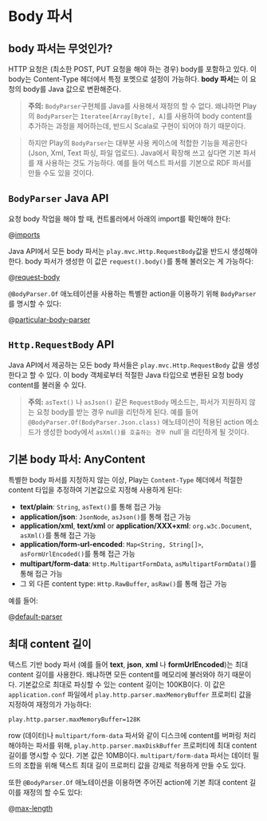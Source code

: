 <!--- Copyright (C) 2009-2015 Typesafe Inc. <http://www.typesafe.com> -->
# Body 파서

## body 파서는 무엇인가?

HTTP 요청은 (최소한 POST, PUT 요청을 해야 하는 경우) body를 포함하고 있다. 이 body는  Content-Type 헤더에서 특정 포멧으로 설정이 가능하다. **body 파서**는 이 요청의 body를 Java 값으로 변환해준다.

> **주의:** `BodyParser`구현체를 Java를 사용해서 재정의 할 수 없다. 왜냐하면 Play의 `BodyParser`는 `Iteratee[Array[Byte], A]`를 사용하여 body content를 추가하는 과정을 제어하는데, 반드시 Scala로 구현이 되어야 하기 때문이다.

> 하지만 Play의 `BodyParser`는 대부분 사용 케이스에 적합한 기능을 제공한다(Json, Xml, Text 파싱, 파일 업로드). Java에서 확장해 쓰고 싶다면 기본 파서를 재 사용하는 것도 가능하다. 예를 들어 텍스트 파서를 기본으로 RDF 파서를 만들 수도 있을 것이다.

## `BodyParser` Java API

요청 body 작업을 해야 할 때, 컨트롤러에서 아래의 import를 확인해야 한다:

@[imports](code/javaguide/http/JavaBodyParsers.java)

Java API에서 모든 body 파서는 `play.mvc.Http.RequestBody`값을 반드시 생성해야 한다. body 파서가 생성한 이 값은 `request().body()`를 통해 불러오는 게 가능하다:

@[request-body](code/javaguide/http/JavaBodyParsers.java)

`@BodyParser.Of` 애노테이션을 사용하는 특별한 action을 이용하기 위해 `BodyParser`를 명시할 수 있다:

@[particular-body-parser](code/javaguide/http/JavaBodyParsers.java)

## `Http.RequestBody` API

Java API에서 제공하는 모든 body 파서들은 `play.mvc.Http.RequestBody` 값을 생성한다고 할 수 있다. 이 body 객체로부터 적절한 Java 타입으로 변환된 요청 body content를 불러올 수 있다.

> **주의:** `asText()` 나 `asJson()` 같은 `RequestBody` 메소드는, 파서가 지원하지 않는 요청 body를 받는 경우 null을 리턴하게 된다. 예를 들어 `@BodyParser.Of(BodyParser.Json.class)` 애노테이션이 적용된 action 메소드가 생성한 body에서 `asXml()를 호출하는 경우 `null`을 리턴하게 될 것이다.

## 기본 body 파서: AnyContent

특별한 body 파서를 지정하지 않는 이상, Play는 `Content-Type` 헤더에서 적절한 content 타입을 추정하여 기본값으로 지정해 사용하게 된다:

- **text/plain**: `String`, `asText()`를 통해 접근 가능
- **application/json**: `JsonNode`, `asJson()`를 통해 접근 가능
- **application/xml**, **text/xml** or **application/XXX+xml**: `org.w3c.Document`, `asXml()`를 통해 접근 가능
- **application/form-url-encoded**: `Map<String, String[]>`, `asFormUrlEncoded()`를 통해 접근 가능
- **multipart/form-data**: `Http.MultipartFormData`, `asMultipartFormData()`를 통해 접근 가능
- 그 외 다른 content type: `Http.RawBuffer`, `asRaw()`를 통해 접근 가능

예를 들어:

@[default-parser](code/javaguide/http/JavaBodyParsers.java)

## 최대 content 길이

텍스트 기반 body 파서 (예를 들어 **text**, **json**, **xml** 나 **formUrlEncoded**)는 최대 content 길이를 사용한다. 왜냐하면 모든 content를 메모리에 불러와야 하기 때문이다. 기본값으로 최대로 파싱할 수 있는 content 길이는 100KB이다. 이 값은 `application.conf` 파일에서 `play.http.parser.maxMemoryBuffer` 프로퍼티 값을 지정하여 재정의가 가능하다:

    play.http.parser.maxMemoryBuffer=128K

row (데이터)나 `multipart/form-data` 파서와 같이 디스크에 content를 버퍼링 처리해야하는 파서를 위해, `play.http.parser.maxDiskBuffer` 프로퍼티에 최대 content 길이를 명시할 수 있다. 기본 값은 10MB이다. `multipart/form-data` 파서는 데이터 필드의 조합을 위해 텍스트 최대 길이 프로퍼티 값을 강제로 적용하게 만들 수도 있다.

또한 `@BodyParser.Of` 애노테이션을 이용하면 주어진 action에 기본 최대 content 길이를 재정의 할 수도 있다: 

@[max-length](code/javaguide/http/JavaBodyParsers.java)
